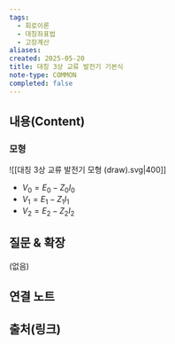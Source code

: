 ```yaml
---
tags:
  - 회로이론
  - 대칭좌표법
  - 고장계산
aliases: 
created: 2025-05-20
title: 대칭 3상 교류 발전기 기본식
note-type: COMMON
completed: false
---
```


## 내용(Content)
### 모형
![[대칭 3상 교류 발전기 모형 (draw).svg|400]]
- $V_{0} = E_{0} - Z_{0}I_{0}$
- $V_{1} = E_{1}-Z_{1}I_{1}$
- $V_{2}=E_{2}-Z_{2}I_{2}$




## 질문 & 확장

(없음)

## 연결 노트

## 출처(링크)

